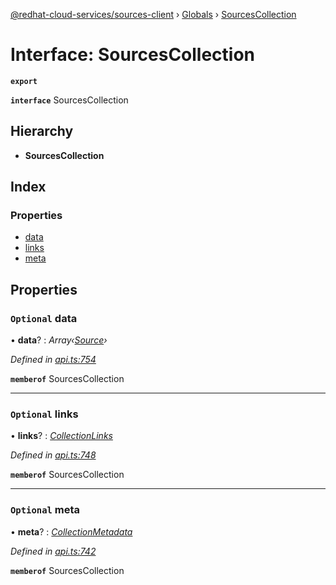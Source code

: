 [@redhat-cloud-services/sources-client](../README.md) › [Globals](../globals.md) › [SourcesCollection](sourcescollection.md)

# Interface: SourcesCollection

**`export`** 

**`interface`** SourcesCollection

## Hierarchy

* **SourcesCollection**

## Index

### Properties

* [data](sourcescollection.md#optional-data)
* [links](sourcescollection.md#optional-links)
* [meta](sourcescollection.md#optional-meta)

## Properties

### `Optional` data

• **data**? : *Array‹[Source](source.md)›*

*Defined in [api.ts:754](https://github.com/RedHatInsights/javascript-clients/blob/master/packages/sources/api.ts#L754)*

**`memberof`** SourcesCollection

___

### `Optional` links

• **links**? : *[CollectionLinks](collectionlinks.md)*

*Defined in [api.ts:748](https://github.com/RedHatInsights/javascript-clients/blob/master/packages/sources/api.ts#L748)*

**`memberof`** SourcesCollection

___

### `Optional` meta

• **meta**? : *[CollectionMetadata](collectionmetadata.md)*

*Defined in [api.ts:742](https://github.com/RedHatInsights/javascript-clients/blob/master/packages/sources/api.ts#L742)*

**`memberof`** SourcesCollection

